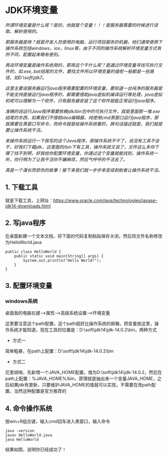 # JDK环境变量

*所谓环境变量是什么呢？是的，他就是个变量！！！是服务器需要的时候进行读取，解析使用的。*

*那服务器是啥？就是开发人员使用的电脑，运行项目服务的机器，他们通常使用下操作系统包括windows，ios，linux等，由于不同的操作系统解析环境变量方式有所不同，配置起来略有差别。*

*再说环境变量是操作系统用的，那用这个干什么呢？是通过环境变量寻找可执行文件的，如.exe,.bat结尾的文件，要找文件所以环境变量的值呢一般都是一些路径，如D:\soft\jdk7。*

*这里主要说服务器运行java程序需要配置的环境变量，要知道一台纯净的服务器是不能支持直接运行java程序的，都需要借助java虚拟机编译运行等处理，java虚拟机呢可以理解为一个软件，只有服务器安装了这个软件就能正常运行java程序。*

*准确的说运行Java程序需要依赖jdk/bin包中的可执行文件，就是里面那一堆.exe结尾的东西，如果我们不借助idea编辑器，纯使用cmd黑窗口运行java程序，那就需要在黑窗口写命令，而命令就是给操作系统看的，换句话描述就是，我们就是要让操作系统干活。*

*来操作系统运行一下我写的这个Java程序，那操作系统不干了，说没有工具不会干，好我们下载jdk，这里面的/bin下有工具，操作系统又说了，文件这么多你下哪了找不到啊，好我给你配置环境变量，你通过这个变量就能找到，操作系统一听，你行啊为了让我干活你不嫌麻烦，然后气呼呼的干活去了。*

*真是一个漫长而悲伤的故事！接下来我们就一步步来变成剥削者让操作系统干活。*

## 1. 下载工具
就是下载工具，上网址：https://www.oracle.com/java/technologies/javase-jdk14-downloads.html

## 2. 写java程序
在桌面新建一个文本文档，将下面的代码复制粘贴保存关闭，然后将文件名称修改为HelloWorld.java

```
public class HelloWorld {
    public static void main(String[] args) {
        System.out.println("Hello World!");
    }
}
```

## 3. 配置环境变量

### windows系统

桌面我的电脑右键-->属性-->高级系统设置-->环境变量

这里要注意这个path配置，这个path就好比操作系统的邮箱，把变量放这里，操作系统才能知道，现在工具的位置是：D:\soft\jdk14\jdk-14.0.2\bin，两种方式

* 方式一 

简单粗暴，在path上配置：D:\soft\jdk14\jdk-14.0.2\bin

* 方式二 

花里胡哨，先新增一个JAVA_HOME配置，值为D:\soft\jdk14\jdk-14.0.2，然后在path上配置：%JAVA_HOME%/bin，原理就是抽出来一个变量JAVA_HOME，之后如果jdk有更新，只要维护JAVA_HOME的值就可以实现，不需要在改path配置，当然这种配置是官方推荐的

## 4. 命令操作系统
按win+R组合键，输入cmd回车进入黑窗口，输入命令

```
java -version
javac HelloWorld.java
java HelloWorld

```
结果如图，说明你已经成功了！

